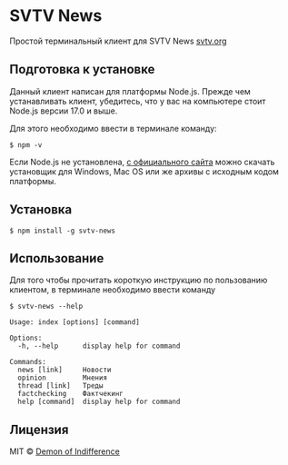 # SVTV News

Простой терминальный клиент для SVTV News [svtv.org](https://svtv.org/)

## Подготовка к установке

Данный клиент написан для платформы Node.js. 
Прежде чем устанавливать клиент, убедитесь, что у вас на компьютере стоит Node.js версии 17.0 и выше.

Для этого необходимо ввести в терминале команду:

    $ npm -v

Если Node.js не установлена, [с официального сайта](https://nodejs.org/) можно скачать установщик для Windows, Mac OS или же архивы с исходным кодом платформы.

## Установка

    $ npm install -g svtv-news

## Использование

Для того чтобы прочитать короткую инструкцию по пользованию клиентом, в терминале необходимо ввести команду

    $ svtv-news --help

```
Usage: index [options] [command]

Options:
  -h, --help      display help for command

Commands:
  news [link]     Новости
  opinion         Мнения
  thread [link]   Треды
  factchecking    Фактчекинг
  help [command]  display help for command
```

## Лицензия

MIT © [Demon of Indifference](https://twitter.com/d_indifference)
